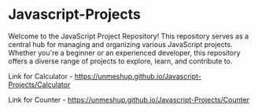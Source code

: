 # Javascript-Projects
Welcome to the JavaScript Project Repository! This repository serves as a central hub for managing and organizing various JavaScript projects. Whether you're a beginner or an experienced developer, this repository offers a diverse range of projects to explore, learn, and contribute to.

Link for Calculator - https://unmeshup.github.io/Javascript-Projects/Calculator

Link for Counter -  https://unmeshup.github.io/Javascript-Projects/Counter
